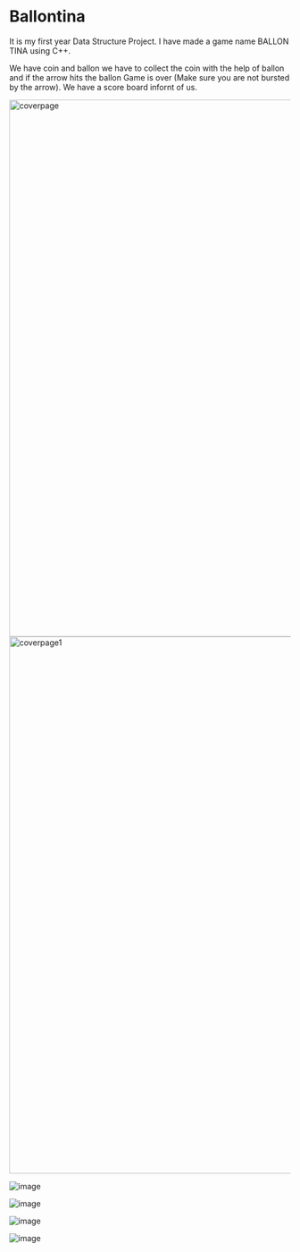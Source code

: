
# Ballontina

It  is  my  first  year  Data Structure Project.
I have made a game name BALLON TINA using C++.

We have  coin and ballon we have to collect the coin  with the help of ballon
and  if  the arrow hits the ballon  Game is  over (Make sure you are not bursted by the arrow). We have  a  score board infornt  of  us.


<img width="960" alt="coverpage" src="https://user-images.githubusercontent.com/11159221/89199244-e8db8780-d5cb-11ea-99c0-5098e6c11b23.png"> 

<img width="960" alt="coverpage1" src="https://user-images.githubusercontent.com/11159221/89199260-ef69ff00-d5cb-11ea-8299-d3c7a6025482.png">

![image](https://user-images.githubusercontent.com/11159221/89737666-61d95400-da90-11ea-85ab-293b96d00867.png) 


![image](https://user-images.githubusercontent.com/11159221/89737691-9816d380-da90-11ea-8721-3fa0809fa8d2.png)



![image](https://user-images.githubusercontent.com/11159221/89737718-d4e2ca80-da90-11ea-9a68-59a93c807b08.png)


![image](https://user-images.githubusercontent.com/11159221/89737751-3e62d900-da91-11ea-96ae-df3a40a0a0e7.png)



